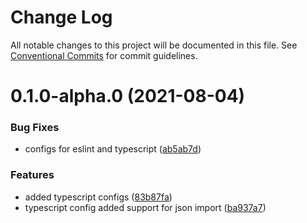 # Change Log

All notable changes to this project will be documented in this file.
See [Conventional Commits](https://conventionalcommits.org) for commit guidelines.

# 0.1.0-alpha.0 (2021-08-04)


### Bug Fixes

* configs for eslint and typescript ([ab5ab7d](https://github.com/gnowth/gnowth/commit/ab5ab7d538716d73f26dea76f79fe7d2b1f9965f))


### Features

* added typescript configs ([83b87fa](https://github.com/gnowth/gnowth/commit/83b87fa6e617347c3004ccef18a02fb36b1ffdab))
* typescript config added support for json import ([ba937a7](https://github.com/gnowth/gnowth/commit/ba937a7865c8be01b85e54117e59f44fadc2f119))
